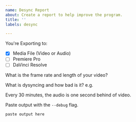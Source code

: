 ```yaml
---
name: Desync Report
about: Create a report to help improve the program.
title: ''
labels: desync

---
```


You're Exporting to:
-  [x] Media File (Video or Audio)
-  [ ] Premiere Pro
-  [ ] DaVinci Resolve

What is the frame rate and length of your video?


What is dysyncing and how bad is it?
e.g.

Every 30 minutes, the audio is one second behind of video.

Paste output with the `--debug` flag.


```
paste output here
```